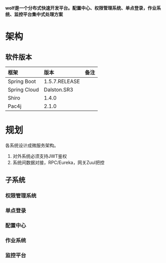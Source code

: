 **wolf是一个分布式快速开发平台。配置中心、权限管理系统、单点登录，作业系统、监控平台集中式处理方案**

# 架构

## 软件版本

|框架|版本|备注|
|:---|:---|:---|
|Spring Boot|1.5.7.RELEASE|
|Spring Cloud|Dalston.SR3|
|Shiro|1.4.0|
|Pac4j|2.1.0|

# 规划


各系统设计成微服务架构。

1. 对外系统必须支持JWT鉴权
2. 系统间数据对接，RPC/Eureka，网关Zuul把控

## 子系统

### 权限管理系统

### 单点登录

### 配置中心

### 作业系统

### 监控平台